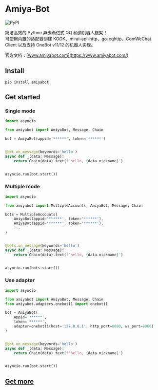 # Amiya-Bot

![PyPI](https://img.shields.io/pypi/v/amiyabot)

简洁高效的 Python 异步渐进式 QQ 频道机器人框架！<br>
可使用内置的适配器创建 KOOK、mirai-api-http、go-cqhttp、ComWeChat Client 以及支持 OneBot v11/12 的机器人实现。

官方文档：[www.amiyabot.com](https://www.amiyabot.com/)

## Install

    pip install amiyabot

## Get started

### Single mode

```python
import asyncio

from amiyabot import AmiyaBot, Message, Chain

bot = AmiyaBot(appid='******', token='******')


@bot.on_message(keywords='hello')
async def _(data: Message):
    return Chain(data).text(f'hello, {data.nickname}')


asyncio.run(bot.start())
```

### Multiple mode

```python
import asyncio

from amiyabot import MultipleAccounts, AmiyaBot, Message, Chain

bots = MultipleAccounts(
    AmiyaBot(appid='******', token='******'),
    AmiyaBot(appid='******', token='******'),
    ...
)


@bots.on_message(keywords='hello')
async def _(data: Message):
    return Chain(data).text(f'hello, {data.nickname}')


asyncio.run(bots.start())
```

### Use adapter

```python
import asyncio

from amiyabot import AmiyaBot, Message, Chain
from amiyabot.adapters.onebot11 import onebot11

bot = AmiyaBot(
    appid='******',
    token='******',
    adapter=onebot11(host='127.0.0.1', http_port=8080, ws_port=8060)
)


@bot.on_message(keywords='hello')
async def _(data: Message):
    return Chain(data).text(f'hello, {data.nickname}')


asyncio.run(bot.start())
```

## [Get more](https://www.amiyabot.com/)
